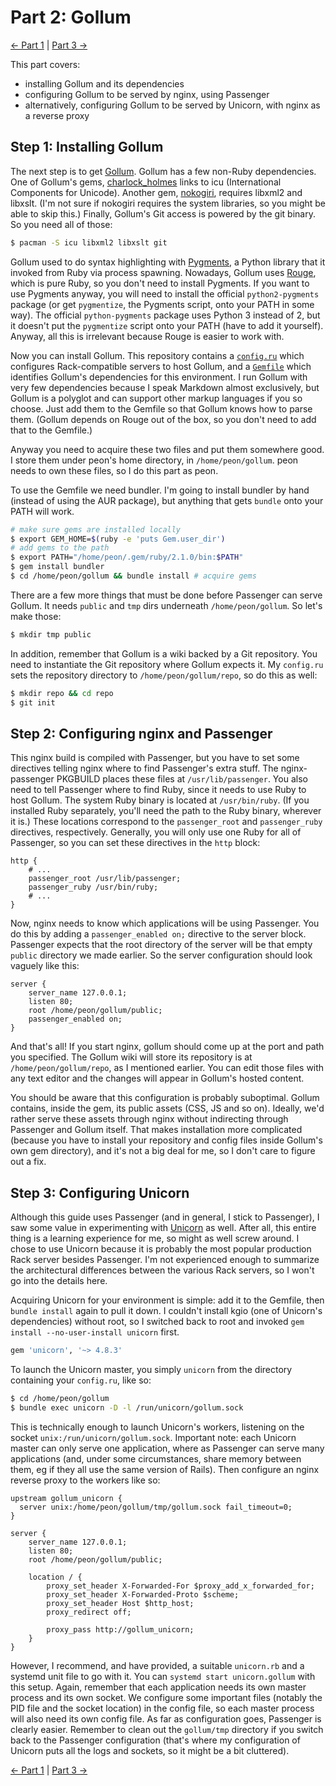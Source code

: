 # Part 2: Gollum

[<- Part 1](PART1.md) | [Part 3 ->](PART3.md)

This part covers:

- installing Gollum and its dependencies
- configuring Gollum to be served by nginx, using Passenger
- alternatively, configuring Gollum to be served by Unicorn, with nginx as a reverse proxy

## Step 1: Installing Gollum

The next step is to get [Gollum](https://github.com/gollum/gollum). Gollum has a few non-Ruby dependencies. One of Gollum's gems, [charlock_holmes](https://github.com/brianmario/charlock_holmes) links to icu (International Components for Unicode). Another gem, [nokogiri](http://nokogiri.org), requires libxml2 and libxslt. (I'm not sure if nokogiri requires the system libraries, so you might be able to skip this.) Finally, Gollum's Git access is powered by the git binary. So you need all of those:

```bash
$ pacman -S icu libxml2 libxslt git
```

Gollum used to do syntax highlighting with [Pygments](https://github.com/tmm1/Pygments.rb), a Python library that it invoked from Ruby via process spawning. Nowadays, Gollum uses [Rouge](https://github.com/jneen/rouge), which is pure Ruby, so you don't need to install Pygments. If you want to use Pygments anyway, you will need to install the official `python2-pygments` package (or get `pygmentize`, the Pygments script, onto your PATH in some way). The official `python-pygments` package uses Python 3 instead of 2, but it doesn't put the `pygmentize` script onto your PATH (have to add it yourself). Anyway, all this is irrelevant because Rouge is easier to work with.

Now you can install Gollum. This repository contains a [`config.ru`](config.ru) which configures Rack-compatible servers to host Gollum, and a [`Gemfile`](Gemfile) which identifies Gollum's dependencies for this environment. I run Gollum with very few dependencies because I speak Markdown almost exclusively, but Gollum is a polyglot and can support other markup languages if you so choose. Just add them to the Gemfile so that Gollum knows how to parse them. (Gollum depends on Rouge out of the box, so you don't need to add that to the Gemfile.)

Anyway you need to acquire these two files and put them somewhere good. I store them under peon's home directory, in `/home/peon/gollum`. peon needs to own these files, so I do this part as peon.

To use the Gemfile we need bundler. I'm going to install bundler by hand (instead of using the AUR package), but anything that gets `bundle` onto your PATH will work.

```bash
# make sure gems are installed locally
$ export GEM_HOME=$(ruby -e 'puts Gem.user_dir')
# add gems to the path
$ export PATH="/home/peon/.gem/ruby/2.1.0/bin:$PATH"
$ gem install bundler
$ cd /home/peon/gollum && bundle install # acquire gems
```

There are a few more things that must be done before Passenger can serve Gollum. It needs `public` and `tmp` dirs underneath `/home/peon/gollum`. So let's make those:

```bash
$ mkdir tmp public
```

In addition, remember that Gollum is a wiki backed by a Git repository. You need to instantiate the Git repository where Gollum expects it. My `config.ru` sets the repository directory to `/home/peon/gollum/repo`, so do this as well:

```bash
$ mkdir repo && cd repo
$ git init
```

## Step 2: Configuring nginx and Passenger

This nginx build is compiled with Passenger, but you have to set some directives telling nginx where to find Passenger's extra stuff. The nginx-passenger PKGBUILD places these files at `/usr/lib/passenger`. You also need to tell Passenger where to find Ruby, since it needs to use Ruby to host Gollum. The system Ruby binary is located at `/usr/bin/ruby`. (If you installed Ruby separately, you'll need the path to the Ruby binary, wherever it is.) These locations correspond to the `passenger_root` and `passenger_ruby` directives, respectively. Generally, you will only use one Ruby for all of Passenger, so you can set these directives in the `http` block:

```nginx
http {
    # ...
    passenger_root /usr/lib/passenger;
    passenger_ruby /usr/bin/ruby;
    # ...
}
```

Now, nginx needs to know which applications will be using Passenger. You do this by adding a `passenger_enabled on;` directive to the server block. Passenger expects that the root directory of the server will be that empty `public` directory we made earlier. So the server configuration should look vaguely like this:

```nginx
server {
    server_name 127.0.0.1;
    listen 80;
    root /home/peon/gollum/public;
    passenger_enabled on;
}
```

And that's all! If you start nginx, gollum should come up at the port and path you specified. The Gollum wiki will store its repository is at `/home/peon/gollum/repo`, as I mentioned earlier. You can edit those files with any text editor and the changes will appear in Gollum's hosted content.

You should be aware that this configuration is probably suboptimal. Gollum contains, inside the gem, its public assets (CSS, JS and so on). Ideally, we'd rather serve these assets through nginx without indirecting through Passenger and Gollum itself. That makes installation more complicated (because you have to install your repository and config files inside Gollum's own gem directory), and it's not a big deal for me, so I don't care to figure out a fix.

## Step 3: Configuring Unicorn

Although this guide uses Passenger (and in general, I stick to Passenger), I saw some value in experimenting with [Unicorn](http://unicorn.bogomips.org) as well. After all, this entire thing is a learning experience for me, so might as well screw around. I chose to use Unicorn because it is probably the most popular production Rack server besides Passenger. I'm not experienced enough to summarize the architectural differences between the various Rack servers, so I won't go into the details here.

Acquiring Unicorn for your environment is simple: add it to the Gemfile, then `bundle install` again to pull it down. I couldn't install kgio (one of Unicorn's dependencies) without root, so I switched back to root and invoked `gem install --no-user-install unicorn` first.

```ruby
gem 'unicorn', '~> 4.8.3'
```

To launch the Unicorn master, you simply `unicorn` from the directory containing your `config.ru`, like so:

```bash
$ cd /home/peon/gollum
$ bundle exec unicorn -D -l /run/unicorn/gollum.sock
```

This is technically enough to launch Unicorn's workers, listening on the socket `unix:/run/unicorn/gollum.sock`. Important note: each Unicorn master can only serve one application, where as Passenger can serve many applications (and, under some circumstances, share memory between them, eg if they all use the same version of Rails). Then configure an nginx reverse proxy to the workers like so:

```nginx
upstream gollum_unicorn {
  server unix:/home/peon/gollum/tmp/gollum.sock fail_timeout=0;
}

server {
    server_name 127.0.0.1;
    listen 80;
    root /home/peon/gollum/public;

    location / {
        proxy_set_header X-Forwarded-For $proxy_add_x_forwarded_for;
        proxy_set_header X-Forwarded-Proto $scheme;
        proxy_set_header Host $http_host;
        proxy_redirect off;

        proxy_pass http://gollum_unicorn;
    }
}
```

However, I recommend, and have provided, a suitable `unicorn.rb` and a systemd unit file to go with it. You can `systemd start unicorn.gollum` with this setup. Again, remember that each application needs its own master process and its own socket. We configure some important files (notably the PID file and the socket location) in the config file, so each master process will also need its own config file. As far as configuration goes, Passenger is clearly easier. Remember to clean out the `gollum/tmp` directory if you switch back to the Passenger configuration (that's where my configuration of Unicorn puts all the logs and sockets, so it might be a bit cluttered).

[<- Part 1](PART1.md) | [Part 3 ->](PART3.md)
